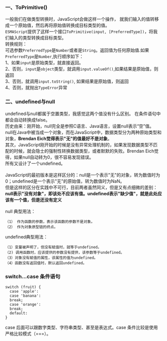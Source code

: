### 一、ToPrimitive()
一般我们在做类型转换时，JavaScript会做这样一个操作， 就我们输入的值转移成一个原始值，然后再将原始值转换成目标类型的值。<br/>
`ESMAScript`提供了这样一个接口`ToPrimitive(input, [PreferredType])`，将我们输入的类型转换成目标类型。<br/>
转换规则：<br/>
可选参数`PreferredType`是`Number`或者是`String`。返回值为任何原始值.如果`PreferredType`是`Number`,执行顺序如下：<br/>
1、如果`input`是原始类型，就直接返回。<br/>
2、否则，`input`是`object`类型，就调用`input.valueOf()`,如果结果是原始值，则返回<br/>
3、否则，就调用`input.toString()`, 如果结果是原始值，则返回<br/>
4、否则，就抛出`TypeError`异常<br/>

### 二、undefined与null
undefined与null都属于空置类型，我感觉这两个值没有什么区别。 在条件语句中都会自动转换成false。<br/>
历史由来：刚开始，null完全是参照C语言、Java语言，设置null表示“空”值。 null在Java中被当成一个对象，而在JavaScript中，数据类型分为两种原始类型和对象，**Brendan Eich觉得表示"无"的值最好不是对象**。<br/>
其次，JavaScript刚开始的时候是没有异常处理机制的，如果发现数据类型不匹配的时候，就会隐士的强制性转换数据类型，或者默默的失败。Brendan Eich觉得，如果null自动转为0，很不容易发现错误。<br/>
所有又设计了一个undefined。<br/><br/>
JavaScript的最初版本是这样区分的：null是一个表示"无"的对象，转为数值时为0；undefined是一个表示"无"的原始值，转为数值时为NaN。<br/>
但是这样的区分在实践中不可行，目前两者虽然同义，但是又有点细微的差别：**null表示"没有对象"，即该处不应该有值。undefined表示"缺少值"，就是此处应该有一个值，但是还没有定义**<br/><br/>
null 典型用法：
```
（1） 作为函数的参数，表示该函数的参数不是对象。
（2） 作为对象原型链的终点。
```
undefined典型用法：
```
（1）变量被声明了，但没有赋值时，就等于undefined。
（2) 调用函数时，应该提供的参数没有提供，该参数等于undefined。
（3）对象没有赋值的属性，该属性的值为undefined。
（4）函数没有返回值时，默认返回undefined。
```

### switch...case 条件语句
```
switch (fruit) {
  case 'apple':
  case 'banana':
  break;
  case 'orange':
  break;
  default:
}
```
case 后面可以跟数字类型、字符串类型、甚至是表达式。case 条件比较是使用严格比较模式（===）。
